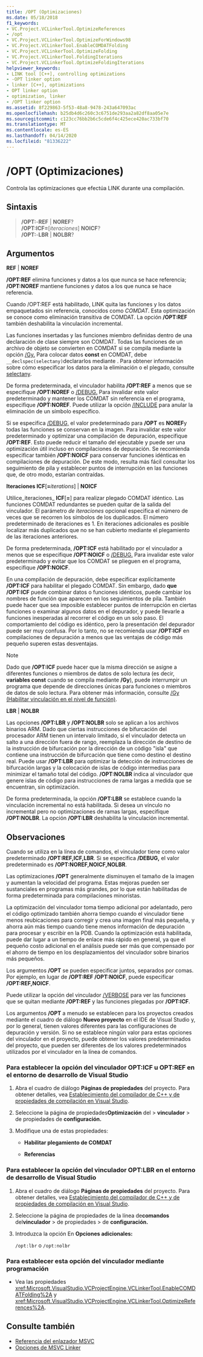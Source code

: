 ```yaml
---
title: /OPT (Optimizaciones)
ms.date: 05/18/2018
f1_keywords:
- VC.Project.VCLinkerTool.OptimizeReferences
- /opt
- VC.Project.VCLinkerTool.OptimizeForWindows98
- VC.Project.VCLinkerTool.EnableCOMDATFolding
- VC.Project.VCLinkerTool.OptimizeFolding
- VC.Project.VCLinkerTool.FoldingIterations
- VC.Project.VCLinkerTool.OptimizeFoldingIterations
helpviewer_keywords:
- LINK tool [C++], controlling optimizations
- -OPT linker option
- linker [C++], optimizations
- OPT linker option
- optimization, linker
- /OPT linker option
ms.assetid: 8f229863-5f53-48a8-9478-243a647093ac
ms.openlocfilehash: b25db4d6c260c3c6751de293aa2a82df8aa05e7e
ms.sourcegitcommit: c123cc76bb2b6c5cde6f4c425ece420ac733bf70
ms.translationtype: MT
ms.contentlocale: es-ES
ms.lasthandoff: 04/14/2020
ms.locfileid: "81336222"
---
```

# <a name="opt-optimizations"></a>/OPT (Optimizaciones)

Controla las optimizaciones que efectúa LINK durante una compilación.

## <a name="syntax"></a>Sintaxis

> **/OPT:**-**REF** | **NOREF**?<br/>
> **/OPT:****ICF****=**[_iteraciones_] **NOICF**?<br/>
> **/OPT:**-**LBR** | **NOLBR**?

## <a name="arguments"></a>Argumentos

**REF** &#124; **NOREF**

**/OPT:REF** elimina funciones y datos a los que nunca se hace referencia; **/OPT:NOREF** mantiene funciones y datos a los que nunca se hace referencia.

Cuando /OPT:REF está habilitado, LINK quita las funciones y los datos empaquetados sin referencia, conocidos como *COMDAT*. Esta optimización se conoce como eliminación transitiva de COMDAT. La opción **/OPT:REF** también deshabilita la vinculación incremental.

Las funciones insertadas y las funciones miembro definidas dentro de una declaración de clase siempre son COMDAT. Todas las funciones de un archivo de objeto se convierten en COMDAT si se compila mediante la opción [/Gy.](gy-enable-function-level-linking.md) Para colocar datos **const** en COMDAT, debe `__declspec(selectany)`declararlos mediante . Para obtener información sobre cómo especificar los datos para la eliminación o el plegado, consulte [selectany](../../cpp/selectany.md).

De forma predeterminada, el vinculador habilita **/OPT:REF** a menos que se especifique **/OPT:NOREF** o [/DEBUG.](debug-generate-debug-info.md) Para invalidar este valor predeterminado y mantener los COMDAT sin referencia en el programa, especifique **/OPT:NOREF**. Puede utilizar la opción [/INCLUDE](include-force-symbol-references.md) para anular la eliminación de un símbolo específico.

Si se especifica [/DEBUG,](debug-generate-debug-info.md) el valor predeterminado para **/OPT** es **NOREF**y todas las funciones se conservan en la imagen. Para invalidar este valor predeterminado y optimizar una compilación de depuración, especifique **/OPT:REF**. Esto puede reducir el tamaño del ejecutable y puede ser una optimización útil incluso en compilaciones de depuración. Se recomienda especificar también **/OPT:NOICF** para conservar funciones idénticas en compilaciones de depuración. De este modo, resulta más fácil consultar los seguimiento de pila y establecer puntos de interrupción en las funciones que, de otro modo, estarían contraídas.

**Iteraciones ICF**\[**=**_iterations_] &#124; **NOICF**

Utilice_iteraciones_ **ICF**\[**=**] para realizar plegado COMDAT idéntico. Las funciones COMDAT redundantes se pueden quitar de la salida del vinculador. El parámetro *de iteraciones* opcional especifica el número de veces que se recorren los símbolos de los duplicados. El número predeterminado de iteraciones es 1. En iteraciones adicionales es posible localizar más duplicados que no se han cubierto mediante el plegamiento de las iteraciones anteriores.

De forma predeterminada, **/OPT:ICF** está habilitado por el vinculador a menos que se especifique **/OPT:NOICF** o [/DEBUG.](debug-generate-debug-info.md) Para invalidar este valor predeterminado y evitar que los COMDAT se plieguen en el programa, especifique **/OPT:NOICF**.

En una compilación de depuración, debe especificar explícitamente **/OPT:ICF** para habilitar el plegado COMDAT. Sin embargo, dado **que /OPT:ICF** puede combinar datos o funciones idénticos, puede cambiar los nombres de función que aparecen en los seguimientos de pila. También puede hacer que sea imposible establecer puntos de interrupción en ciertas funciones o examinar algunos datos en el depurador, y puede llevarle a funciones inesperadas al recorrer el código en un solo paso. El comportamiento del código es idéntico, pero la presentación del depurador puede ser muy confusa. Por lo tanto, no se recomienda usar **/OPT:ICF** en compilaciones de depuración a menos que las ventajas de código más pequeño superen estas desventajas.

> [!NOTE]
> Dado que **/OPT:ICF** puede hacer que la misma dirección se asigne a diferentes funciones o miembros de datos de solo lectura (es decir, **variables const** cuando se compila mediante **/Gy**), puede interrumpir un programa que depende de direcciones únicas para funciones o miembros de datos de solo lectura. Para obtener más información, consulte [/Gy (Habilitar vinculación en el nivel de función)](gy-enable-function-level-linking.md).

**LBR** &#124; **NOLBR**

Las opciones **/OPT:LBR** y **/OPT:NOLBR** solo se aplican a los archivos binarios ARM. Dado que ciertas instrucciones de bifurcación del procesador ARM tienen un intervalo limitado, si el vinculador detecta un salto a una dirección fuera de rango, reemplaza la dirección de destino de la instrucción de bifurcación por la dirección de un código "isla" que contiene una instrucción de bifurcación que tiene como destino el destino real. Puede usar **/OPT:LBR** para optimizar la detección de instrucciones de bifurcación largas y la colocación de islas de código intermedias para minimizar el tamaño total del código. **/OPT:NOLBR** indica al vinculador que genere islas de código para instrucciones de rama largas a medida que se encuentran, sin optimización.

De forma predeterminada, la opción **/OPT:LBR** se establece cuando la vinculación incremental no está habilitada. Si desea un vínculo no incremental pero no optimizaciones de ramas largas, especifique **/OPT:NOLBR**. La opción **/OPT:LBR** deshabilita la vinculación incremental.

## <a name="remarks"></a>Observaciones

Cuando se utiliza en la línea de comandos, el vinculador tiene como valor predeterminado **/OPT:REF,ICF,LBR**. Si se especifica **/DEBUG,** el valor predeterminado es **/OPT:NOREF,NOICF,NOLBR**.

Las optimizaciones **/OPT** generalmente disminuyen el tamaño de la imagen y aumentan la velocidad del programa. Estas mejoras pueden ser sustanciales en programas más grandes, por lo que están habilitadas de forma predeterminada para compilaciones minoristas.

La optimización del vinculador toma tiempo adicional por adelantado, pero el código optimizado también ahorra tiempo cuando el vinculador tiene menos reubicaciones para corregir y crea una imagen final más pequeña, y ahorra aún más tiempo cuando tiene menos información de depuración para procesar y escribir en la PDB. Cuando la optimización está habilitada, puede dar lugar a un tiempo de enlace más rápido en general, ya que el pequeño costo adicional en el análisis puede ser más que compensado por el ahorro de tiempo en los desplazamientos del vinculador sobre binarios más pequeños.

Los argumentos **/OPT** se pueden especificar juntos, separados por comas. Por ejemplo, en lugar de **/OPT:REF /OPT:NOICF**, puede especificar **/OPT:REF,NOICF**.

Puede utilizar la opción del vinculador [/VERBOSE](verbose-print-progress-messages.md) para ver las funciones que se quitan mediante **/OPT:REF** y las funciones plegadas por **/OPT:ICF**.

Los argumentos **/OPT** a menudo se establecen para los proyectos creados mediante el cuadro de diálogo **Nuevo proyecto** en el IDE de Visual Studio y, por lo general, tienen valores diferentes para las configuraciones de depuración y versión. Si no se establece ningún valor para estas opciones del vinculador en el proyecto, puede obtener los valores predeterminados del proyecto, que pueden ser diferentes de los valores predeterminados utilizados por el vinculador en la línea de comandos.

### <a name="to-set-the-opticf-or-optref-linker-option-in-the-visual-studio-development-environment"></a>Para establecer la opción del vinculador OPT:ICF u OPT:REF en el entorno de desarrollo de Visual Studio

1. Abra el cuadro de diálogo **Páginas de propiedades** del proyecto. Para obtener detalles, vea [Establecimiento del compilador de C++ y de propiedades de compilación en Visual Studio](../working-with-project-properties.md).

1. Seleccione la página de propiedades**Optimización** del > **vinculador** > de propiedades de **configuración.**

1. Modifique una de estas propiedades:

   - **Habilitar plegamiento de COMDAT**

   - **Referencias**

### <a name="to-set-the-optlbr-linker-option-in-the-visual-studio-development-environment"></a>Para establecer la opción del vinculador OPT:LBR en el entorno de desarrollo de Visual Studio

1. Abra el cuadro de diálogo **Páginas de propiedades** del proyecto. Para obtener detalles, vea [Establecimiento del compilador de C++ y de propiedades de compilación en Visual Studio](../working-with-project-properties.md).

1. Seleccione la página de propiedades de la línea de**comandos** del**vinculador** > de propiedades > de **configuración.**

1. Introduzca la opción En **Opciones adicionales:**

   `/opt:lbr` o `/opt:nolbr`

### <a name="to-set-this-linker-option-programmatically"></a>Para establecer esta opción del vinculador mediante programación

- Vea las propiedades <xref:Microsoft.VisualStudio.VCProjectEngine.VCLinkerTool.EnableCOMDATFolding%2A> y <xref:Microsoft.VisualStudio.VCProjectEngine.VCLinkerTool.OptimizeReferences%2A>.

## <a name="see-also"></a>Consulte también

- [Referencia del enlazador MSVC](linking.md)
- [Opciones de MSVC Linker](linker-options.md)
